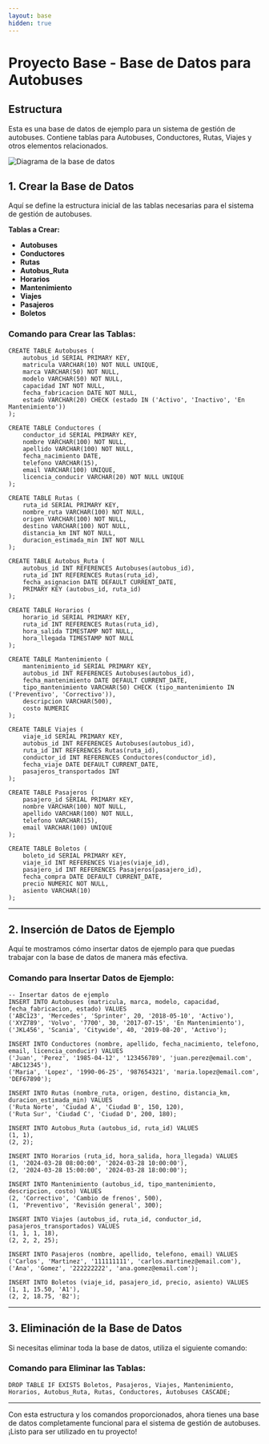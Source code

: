 ```yaml
---
layout: base
hidden: true
---
```


# **Proyecto Base - Base de Datos para Autobuses**

## **Estructura**

Esta es una base de datos de ejemplo para un sistema de gestión de autobuses. Contiene tablas para Autobuses, Conductores, Rutas, Viajes y otros elementos relacionados.

![Diagrama de la base de datos](https://i.postimg.cc/wMvxsZ1L/Screenshot-2025-03-21-at-07-39-04-Untitled-dbdiagram-io.png)

## **1. Crear la Base de Datos**

Aquí se define la estructura inicial de las tablas necesarias para el sistema de gestión de autobuses.

**Tablas a Crear:**

- **Autobuses**
- **Conductores**
- **Rutas**
- **Autobus_Ruta**
- **Horarios**
- **Mantenimiento**
- **Viajes**
- **Pasajeros**
- **Boletos**

### **Comando para Crear las Tablas:**

```postgresql
CREATE TABLE Autobuses (
    autobus_id SERIAL PRIMARY KEY,
    matricula VARCHAR(10) NOT NULL UNIQUE,
    marca VARCHAR(50) NOT NULL,
    modelo VARCHAR(50) NOT NULL,
    capacidad INT NOT NULL,
    fecha_fabricacion DATE NOT NULL,
    estado VARCHAR(20) CHECK (estado IN ('Activo', 'Inactivo', 'En Mantenimiento'))
);

CREATE TABLE Conductores (
    conductor_id SERIAL PRIMARY KEY,
    nombre VARCHAR(100) NOT NULL,
    apellido VARCHAR(100) NOT NULL,
    fecha_nacimiento DATE,
    telefono VARCHAR(15),
    email VARCHAR(100) UNIQUE,
    licencia_conducir VARCHAR(20) NOT NULL UNIQUE
);

CREATE TABLE Rutas (
    ruta_id SERIAL PRIMARY KEY,
    nombre_ruta VARCHAR(100) NOT NULL,
    origen VARCHAR(100) NOT NULL,
    destino VARCHAR(100) NOT NULL,
    distancia_km INT NOT NULL,
    duracion_estimada_min INT NOT NULL
);

CREATE TABLE Autobus_Ruta (
    autobus_id INT REFERENCES Autobuses(autobus_id),
    ruta_id INT REFERENCES Rutas(ruta_id),
    fecha_asignacion DATE DEFAULT CURRENT_DATE,
    PRIMARY KEY (autobus_id, ruta_id)
);

CREATE TABLE Horarios (
    horario_id SERIAL PRIMARY KEY,
    ruta_id INT REFERENCES Rutas(ruta_id),
    hora_salida TIMESTAMP NOT NULL,
    hora_llegada TIMESTAMP NOT NULL
);

CREATE TABLE Mantenimiento (
    mantenimiento_id SERIAL PRIMARY KEY,
    autobus_id INT REFERENCES Autobuses(autobus_id),
    fecha_mantenimiento DATE DEFAULT CURRENT_DATE,
    tipo_mantenimiento VARCHAR(50) CHECK (tipo_mantenimiento IN ('Preventivo', 'Correctivo')),
    descripcion VARCHAR(500),
    costo NUMERIC
);

CREATE TABLE Viajes (
    viaje_id SERIAL PRIMARY KEY,
    autobus_id INT REFERENCES Autobuses(autobus_id),
    ruta_id INT REFERENCES Rutas(ruta_id),
    conductor_id INT REFERENCES Conductores(conductor_id),
    fecha_viaje DATE DEFAULT CURRENT_DATE,
    pasajeros_transportados INT
);

CREATE TABLE Pasajeros (
    pasajero_id SERIAL PRIMARY KEY,
    nombre VARCHAR(100) NOT NULL,
    apellido VARCHAR(100) NOT NULL,
    telefono VARCHAR(15),
    email VARCHAR(100) UNIQUE
);

CREATE TABLE Boletos (
    boleto_id SERIAL PRIMARY KEY,
    viaje_id INT REFERENCES Viajes(viaje_id),
    pasajero_id INT REFERENCES Pasajeros(pasajero_id),
    fecha_compra DATE DEFAULT CURRENT_DATE,
    precio NUMERIC NOT NULL,
    asiento VARCHAR(10)
);
```

---

## **2. Inserción de Datos de Ejemplo**

Aquí te mostramos cómo insertar datos de ejemplo para que puedas trabajar con la base de datos de manera más efectiva.

### **Comando para Insertar Datos de Ejemplo:**

```postgresql
-- Insertar datos de ejemplo
INSERT INTO Autobuses (matricula, marca, modelo, capacidad, fecha_fabricacion, estado) VALUES
('ABC123', 'Mercedes', 'Sprinter', 20, '2018-05-10', 'Activo'),
('XYZ789', 'Volvo', '7700', 30, '2017-07-15', 'En Mantenimiento'),
('JKL456', 'Scania', 'Citywide', 40, '2019-08-20', 'Activo');

INSERT INTO Conductores (nombre, apellido, fecha_nacimiento, telefono, email, licencia_conducir) VALUES
('Juan', 'Perez', '1985-04-12', '123456789', 'juan.perez@email.com', 'ABC12345'),
('Maria', 'Lopez', '1990-06-25', '987654321', 'maria.lopez@email.com', 'DEF67890');

INSERT INTO Rutas (nombre_ruta, origen, destino, distancia_km, duracion_estimada_min) VALUES
('Ruta Norte', 'Ciudad A', 'Ciudad B', 150, 120),
('Ruta Sur', 'Ciudad C', 'Ciudad D', 200, 180);

INSERT INTO Autobus_Ruta (autobus_id, ruta_id) VALUES
(1, 1),
(2, 2);

INSERT INTO Horarios (ruta_id, hora_salida, hora_llegada) VALUES
(1, '2024-03-28 08:00:00', '2024-03-28 10:00:00'),
(2, '2024-03-28 15:00:00', '2024-03-28 18:00:00');

INSERT INTO Mantenimiento (autobus_id, tipo_mantenimiento, descripcion, costo) VALUES
(2, 'Correctivo', 'Cambio de frenos', 500),
(1, 'Preventivo', 'Revisión general', 300);

INSERT INTO Viajes (autobus_id, ruta_id, conductor_id, pasajeros_transportados) VALUES
(1, 1, 1, 18),
(2, 2, 2, 25);

INSERT INTO Pasajeros (nombre, apellido, telefono, email) VALUES
('Carlos', 'Martinez', '111111111', 'carlos.martinez@email.com'),
('Ana', 'Gomez', '222222222', 'ana.gomez@email.com');

INSERT INTO Boletos (viaje_id, pasajero_id, precio, asiento) VALUES
(1, 1, 15.50, 'A1'),
(2, 2, 18.75, 'B2');
```

---

## **3. Eliminación de la Base de Datos**

Si necesitas eliminar toda la base de datos, utiliza el siguiente comando:

### **Comando para Eliminar las Tablas:**

```postgresql
DROP TABLE IF EXISTS Boletos, Pasajeros, Viajes, Mantenimiento, Horarios, Autobus_Ruta, Rutas, Conductores, Autobuses CASCADE;
```

---

Con esta estructura y los comandos proporcionados, ahora tienes una base de datos completamente funcional para el sistema de gestión de autobuses. ¡Listo para ser utilizado en tu proyecto!

